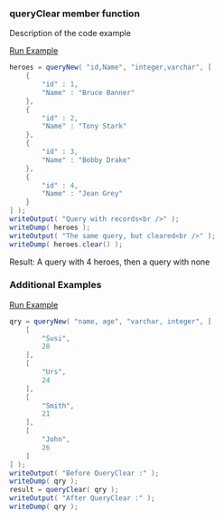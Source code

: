 ### queryClear member function

Description of the code example

<a href="https://try.boxlang.io/?code=eJx90MFKw0AQBuBz9il%2B9pTCUrF6UuuhFIQeKmJv4mGT%2FLihdlMnu4YgvrubFoQY8Daz8%2B0MM47SsMUSH5HSb9nl0HVltvZAbVLoA98o5tNK6aykpxeo7EtlWVIaN7g0Q3ziKdMriSWxst5TtMq%2BzQgvxnjX%2BB7Pwcp%2BSq%2F%2B9G2Kosda7J5Tez22G1qPB2E%2FSPWK2a3qpA58jOEYQ9rvaVgVXR0chGUjVXtXCC7u9S9dx8MxhzvfZvJ%2F54g2TTvfzKCIAeU7rbD6r9H8ZPLZUPwBrG5pEw%3D%3D" target="_blank">Run Example</a>

```java
heroes = queryNew( "id,Name", "integer,varchar", [ 
	{
		"id" : 1,
		"Name" : "Bruce Banner"
	},
	{
		"id" : 2,
		"Name" : "Tony Stark"
	},
	{
		"id" : 3,
		"Name" : "Bobby Drake"
	},
	{
		"id" : 4,
		"Name" : "Jean Grey"
	}
] );
writeOutput( "Query with records<br />" );
writeDump( heroes );
writeOutput( "The same query, but cleared<br />" );
writeDump( heroes.clear() );

```

Result: A query with 4 heroes, then a query with none

### Additional Examples

<a href="https://try.boxlang.io/?code=eJyNzz0LwkAMBuD57leEmyrcoCIOioMfk4Mixal0OCS2B%2F1Mc5b%2Be0%2BrpW5u4UkI71tTBxuoHVJ3wjYAVZgcNZgElQb1MHRLDWmwBWOC5C0CKSIphApdY5X203wqRaw%2FeqWmx8UIw9xy2vNsxMcyLXpdepUxTNayJct4dlw59mF2eC8J4fKKt8%2FQEKzUcHVweRVA7Qt4IWxcxt8q79th9%2Ftze2ekf14%2BAc1KTh4%3D" target="_blank">Run Example</a>

```java
qry = queryNew( "name, age", "varchar, integer", [ 
	[
		"Susi",
		20
	],
	[
		"Urs",
		24
	],
	[
		"Smith",
		21
	],
	[
		"John",
		26
	]
] );
writeOutput( "Before QueryClear :" );
writeDump( qry );
result = queryClear( qry );
writeOutput( "After QueryClear :" );
writeDump( qry );

```


